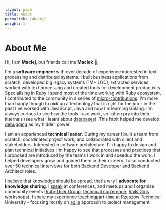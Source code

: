 ```yaml
---
layout: page
title: About
permalink: /about/
weight: 1
---
```


# **About Me**



Hi, I am **Maciej**, but friends call me **Maciek** :wave:,

I'm a **software engineer** with over decade of experience interested in text processing and distributed systems. I built business applications from scratch, developed big legacy systems (1M+ LOC), extracted services, worked with text processing and created tools for development productivity.
Specialising in Ruby I spend most of the time working with Ruby ecosystem, I contributed to the community in a series of [micro-contributions](/open_source). I'm more than happy though to pick up a technology that is right for the job - in the past I've worked with JavaScript, Java and now I'm learning Golang. I'm always curious to see how the tools I use work, so I often pry into their internals (see what I learnt about [databases](/speaking/database_internals)). This habit helped me develop [debugging](/speaking/debug_like_scientists) as my hidden power.

I am an experienced **technical leader**. During my career I built a team from scratch, coordinated project work, and collaborated with client and stakeholders. Interested in software architecture, I'm happy to design and plan technical initiatives. I'm happy to see that processes and practices that I proposed are introduced by the teams I work in and speedup the work. I helped developers grow, and guided them in their careers. I also conducted over 50 technical interviews for both Backend Developer and Backend Architect roles.

I believe that knowledge should be spread, that's why I **advocate for knowledge sharing**. I [speak](/speaking) at conferences, and meetups and I organise community events ([Ruby User Group](rrug.pl), [technical conference](craft-it.pl), [Rails Girls workshops](http://railsgirls.com/rzeszow)).
I share my experience  [teaching](/teaching)part-time at Rzeszów Technical University - focusing mostly on [agile](/writing#ReadingLists-Agile) approach to project management.
